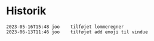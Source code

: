 # Historik
	2023-05-16T15:48 joo	tilføjet lommeregner
	2023-06-13T11:46 joo	tilføjet add emoji til vindue
